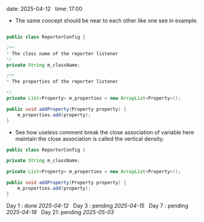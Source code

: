 date: 2025-04-12  
time: 17:00  

- The same concept should be near to each other like one see in example.

```java

public class ReporterConfig {

/**
* The class name of the reporter listener
*/
private String m_className;

/**
* The properties of the reporter listener

*/
private List<Property> m_properties = new ArrayList<Property>();

public void addProperty(Property property) {
	m_properties.add(property);
}
```

- See how useless comment break the close association of variable here maintain the close association is called the vertical density.

```java
public class ReporterConfig {

private String m_className;

private List<Property> m_properties = new ArrayList<Property>();

public void addProperty(Property property) {
	m_properties.add(property);
}
```
Day 1 : done *2025-04-12*  
Day 3 : pending *2025-04-15*  
Day 7 : pending *2025-04-19*  
Day 21: pending *2025-05-03*